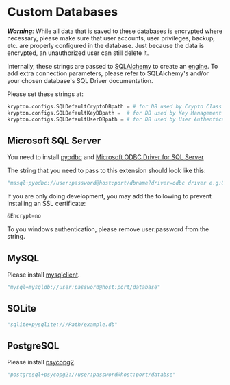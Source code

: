 # Custom Databases

***Warning***: While all data that is saved to these databases is encrypted where necessary, please make sure that user accounts, user privileges, backup, etc. are properly configured in the database. Just because the data is encrypted, an unauthorized user can still delete it.

Internally, these strings are passed to [SQLAlchemy](https://www.sqlalchemy.org/) to create an [engine](https://docs.sqlalchemy.org/en/14/core/engines.html). To add extra connection parameters, please refer to SQLAlchemy's and/or your chosen database's SQL Driver documentation.

Please set these strings at:

```python
krypton.configs.SQLDefaultCryptoDBpath = # for DB used by Crypto Class
krypton.configs.SQLDefaultKeyDBpath =  # for DB used by Key Management System (you most likely don't need this)
krypton.configs.SQLDefaultUserDBpath = # for DB used by User Authentication System
```

## Microsoft SQL Server

You need to install [pyodbc](https://pypi.org/project/pyodbc/) and [Microsoft ODBC Driver for SQL Server](https://docs.microsoft.com/en-us/sql/connect/odbc/download-odbc-driver-for-sql-server?view=sql-server-ver16)

The string that you need to pass to this extension should look like this:

```python
"mssql+pyodbc://user:password@host:port/dbname?driver=odbc driver e.g:ODBC+Driver+18+for+SQL+Server"
```

If you are only doing development, you may add the following to prevent installing an SSL certificate:

```python
&Encrypt=no
```

To you windows authentication, please remove user:password from the string.

## MySQL

Please install [mysqlclient](https://pypi.org/project/mysqlclient/).

```python
"mysql+mysqldb://user:password@host:port/database"
```

## SQLite

```python
"sqlite+pysqlite:///Path/example.db"
```

## PostgreSQL

Please install [psycopg2](https://pypi.org/project/psycopg2/).

```python
"postgresql+psycopg2://user:password@host:port/databse"
```
